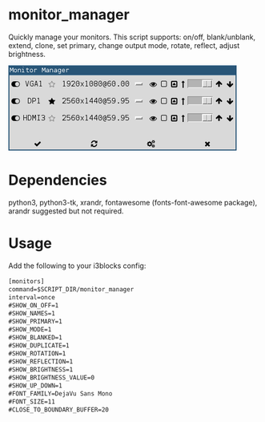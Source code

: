 # monitor_manager

Quickly manage your monitors. 
This script supports: on/off, blank/unblank,
extend, clone, set primary, change output mode,
rotate, reflect, adjust brightness.

![](monitor_manager.png)

# Dependencies

python3, python3-tk, xrandr, fontawesome (fonts-font-awesome package), arandr suggested but not required.

# Usage

Add the following to your i3blocks config:

```
[monitors]
command=$SCRIPT_DIR/monitor_manager
interval=once
#SHOW_ON_OFF=1
#SHOW_NAMES=1
#SHOW_PRIMARY=1
#SHOW_MODE=1
#SHOW_BLANKED=1
#SHOW_DUPLICATE=1
#SHOW_ROTATION=1
#SHOW_REFLECTION=1
#SHOW_BRIGHTNESS=1
#SHOW_BRIGHTNESS_VALUE=0
#SHOW_UP_DOWN=1
#FONT_FAMILY=DejaVu Sans Mono
#FONT_SIZE=11
#CLOSE_TO_BOUNDARY_BUFFER=20
```
